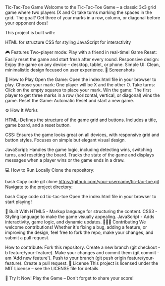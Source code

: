 Tic-Tac-Toe Game
Welcome to the Tic-Tac-Toe Game – a classic 3x3 grid game where two players (X and O) take turns marking the spaces in the grid. The goal? Get three of your marks in a row, column, or diagonal before your opponent does!

This project is built with:

HTML for structure
CSS for styling
JavaScript for interactivity

🎮 Features
Two-player mode: Play with a friend in real-time!
Game Reset: Easily reset the game and start fresh after every round.
Responsive design: Enjoy the game on any device – desktop, tablet, or phone.
Simple UI: Clean, minimalistic design focused on user experience.
📸 Screenshots

🚀 How to Play
Open the Game: Open the index.html file in your browser to play.
Choose your mark: One player will be X and the other O.
Take turns: Click on the empty squares to place your mark.
Win the game: The first player to get three marks in a row (horizontal, vertical, or diagonal) wins the game.
Reset the Game: Automatic Reset and start a new game.

⚙️ How It Works

HTML:
Defines the structure of the game grid and buttons.
Includes a title, game board, and a reset button.

CSS:
Ensures the game looks great on all devices, with responsive grid and button styles.
Focuses on simple but elegant visual design.

JavaScript:
Handles the game logic, including detecting wins, switching turns, and resetting the board.
Tracks the state of the game and displays messages when a player wins or the game ends in a draw.

💻 How to Run Locally
Clone the repository:

bash
Copy code
git clone https://github.com/your-username/tic-tac-toe.git
Navigate to the project directory:

bash
Copy code
cd tic-tac-toe
Open the index.html file in your browser to start playing!

🔧 Built With
HTML5 - Markup language for structuring the content.
CSS3 - Styling language to make the game visually appealing.
JavaScript - Adds interactivity, game logic, and dynamic updates.
🧑‍🤝‍🧑 Contributing
We welcome contributions! Whether it's fixing a bug, adding a feature, or improving the design, feel free to fork the repo, make your changes, and submit a pull request.

How to contribute:
Fork this repository.
Create a new branch (git checkout -b feature/your-feature).
Make your changes and commit them (git commit -am 'Add new feature').
Push to your branch (git push origin feature/your-feature).
Create a pull request.
📜 License
This project is licensed under the MIT License – see the LICENSE file for details.

🚀 Try It Now!
Play the Game – Don't forget to share your score!
